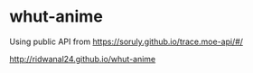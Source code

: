 # whut-anime
Using public API from https://soruly.github.io/trace.moe-api/#/

http://ridwanal24.github.io/whut-anime